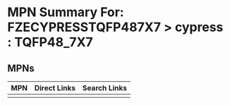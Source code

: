 



# MPN Summary For: FZECYPRESSTQFP487X7 > cypress : TQFP48_7X7

## MPNs
  

|MPN|Direct Links|Search Links|
| :--- | :--- | :--- |
||||
